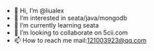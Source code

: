 - 👋 Hi, I’m @liualex
- 👀 I’m interested in seata/java/mongodb
- 🌱 I’m currently learning seata
- 💞️ I’m looking to collaborate on 5cii.com
- 📫 How to reach me mail:121003923@qq.com

<!---
liualex/liualex is a ✨ special ✨ repository because its `README.md` (this file) appears on your GitHub profile.
You can click the Preview link to take a look at your changes.
--->
